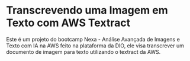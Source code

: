 # Transcrevendo uma Imagem em Texto com AWS Textract

Este é um projeto do bootcamp Nexa - Análise Avançada de Imagens e Texto com IA na AWS feito na plataforma da DIO,
ele visa transcrever um documento de imagem para texto utilizando o textract da AWS.